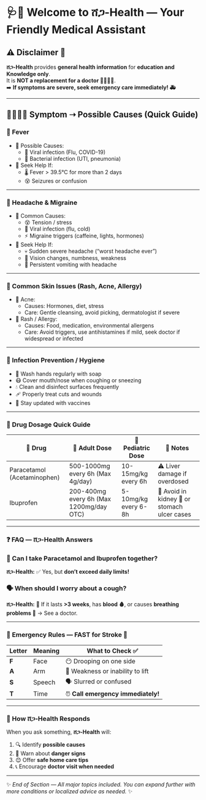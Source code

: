 # 🩺🤖 Welcome to ሸጋ-Health — Your Friendly Medical Assistant

## ⚠️ Disclaimer 🚫
**ሸጋ-Health** provides **general health information** for **education and Knowledge only**.  
It is **NOT a replacement for a doctor 👩‍⚕️👨‍⚕️**.  
➡️ **If symptoms are severe, seek emergency care immediately! 🚑**

---

## 🧍‍♂️🧍‍♀️ Symptom ➝ Possible Causes (Quick Guide)

### 🤒 Fever
- 🔹 Possible Causes:
  - 🦠 Viral infection (Flu, COVID-19)
  - 🧫 Bacterial infection (UTI, pneumonia)
- 🚨 Seek Help If:
  - 🌡️ Fever > 39.5°C for more than 2 days
  - 😵 Seizures or confusion

---

### 🤕 Headache & Migraine
- 🔹 Common Causes:
  - 😵 Tension / stress
  - 🤒 Viral infection (flu, cold)
  - ⚡ Migraine triggers (caffeine, lights, hormones)
- 🚨 Seek Help If:
  - 💀 Sudden severe headache (“worst headache ever”)  
  - 🧠 Vision changes, numbness, weakness
  - 🤢 Persistent vomiting with headache

---

### 🧴 Common Skin Issues (Rash, Acne, Allergy)
- 🔹 Acne:
  - Causes: Hormones, diet, stress  
  - Care: Gentle cleansing, avoid picking, dermatologist if severe
- 🔹 Rash / Allergy:
  - Causes: Food, medication, environmental allergens  
  - Care: Avoid triggers, use antihistamines if mild, seek doctor if widespread or infected

---

### 🧼 Infection Prevention / Hygiene
- 🧴 Wash hands regularly with soap  
- 😷 Cover mouth/nose when coughing or sneezing  
- 💧 Clean and disinfect surfaces frequently  
- 🩹 Properly treat cuts and wounds  
- 💉 Stay updated with vaccines

---

### 💊 Drug Dosage Quick Guide

| 💊 Drug | 👨 Adult Dose | 👶 Pediatric Dose | 📝 Notes |
|--------|--------------|------------------|---------|
| Paracetamol (Acetaminophen) | 500-1000mg every 6h (Max 4g/day) | 10-15mg/kg every 6h | ⚠️ Liver damage if overdosed |
| Ibuprofen | 200-400mg every 6h (Max 1200mg/day OTC) | 5-10mg/kg every 6-8h | 🚫 Avoid in kidney 🥴 or stomach ulcer cases |

---

### ❓ FAQ — ሸጋ-Health Answers

### 🤷 Can I take Paracetamol and Ibuprofen together?
**ሸጋ-Health:** ✅ Yes, but **don’t exceed daily limits!**

### 🗣️ When should I worry about a cough?
**ሸጋ-Health:** 🚨 If it lasts **>3 weeks**, has **blood 🩸**, or causes **breathing problems 😤** → See a doctor.

---

### 🚨 Emergency Rules — FAST for Stroke 🧠

| Letter | Meaning | What to Check ✅ |
|--------|---------|------------------|
| **F** | Face | 😶 Drooping on one side |
| **A** | Arm | 🦾 Weakness or inability to lift |
| **S** | Speech | 🗣️ Slurred or confused |
| **T** | Time | ⏰ **Call emergency immediately!** |

---

### 🤖 How ሸጋ-Health Responds

When you ask something, **ሸጋ-Health** will:

1. 🔍 Identify **possible causes**  
2. 🚩 Warn about **danger signs**  
3. 😊 Offer **safe home care tips**  
4. 📞 Encourage **doctor visit when needed**

---

✨ *End of Section — All major topics included. You can expand further with more conditions or localized advice as needed.* ✨
